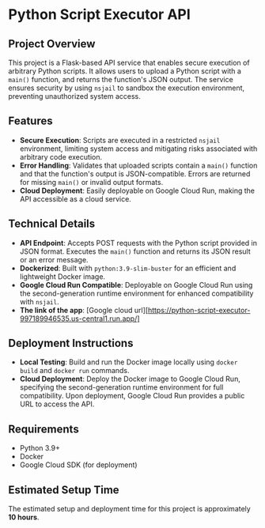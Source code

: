 # Python Script Executor API

## Project Overview
This project is a Flask-based API service that enables secure execution of arbitrary Python scripts. It allows users to upload a Python script with a `main()` function, and returns the function's JSON output. The service ensures security by using `nsjail` to sandbox the execution environment, preventing unauthorized system access.

## Features
* **Secure Execution**: Scripts are executed in a restricted `nsjail` environment, limiting system access and mitigating risks associated with arbitrary code execution.
* **Error Handling**: Validates that uploaded scripts contain a `main()` function and that the function's output is JSON-compatible. Errors are returned for missing `main()` or invalid output formats.
* **Cloud Deployment**: Easily deployable on Google Cloud Run, making the API accessible as a cloud service.


## Technical Details
* **API Endpoint**: Accepts POST requests with the Python script provided in JSON format. Executes the `main()` function and returns its JSON result or an error message.
* **Dockerized**: Built with `python:3.9-slim-buster` for an efficient and lightweight Docker image.
* **Google Cloud Run Compatible**: Deployable on Google Cloud Run using the second-generation runtime environment for enhanced compatibility with `nsjail`.
* **The link of the app**: [Google cloud url][https://python-script-executor-997189946535.us-central1.run.app/]

## Deployment Instructions
* **Local Testing**: Build and run the Docker image locally using `docker build` and `docker run` commands.
* **Cloud Deployment**: Deploy the Docker image to Google Cloud Run, specifying the second-generation runtime environment for full compatibility. Upon deployment, Google Cloud Run provides a public URL to access the API.

## Requirements
* Python 3.9+
* Docker
* Google Cloud SDK (for deployment)

## Estimated Setup Time
The estimated setup and deployment time for this project is approximately **10 hours**.

